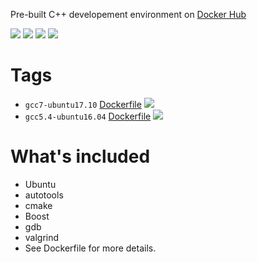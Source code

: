 Pre-built C++ developement environment on [Docker Hub](https://hub.docker.com/r/wqael/cpp-env/)

![](https://img.shields.io/docker/automated/wqael/cpp-env.svg)
![](https://img.shields.io/docker/build/wqael/cpp-env.svg)
![](https://img.shields.io/docker/pulls/wqael/cpp-env.svg)
![](https://img.shields.io/docker/stars/wqael/cpp-env.svg)


# Tags

* `gcc7-ubuntu17.10` [Dockerfile](https://github.com/rlan/cpp-env/blob/gcc7-ubuntu17.10/Dockerfile) [![](https://images.microbadger.com/badges/image/wqael/cpp-env:gcc7-ubuntu17.10.svg)](https://microbadger.com/images/wqael/cpp-env:gcc7-ubuntu17.10)
* `gcc5.4-ubuntu16.04` [Dockerfile](https://github.com/rlan/cpp-env/blob/gcc5.4-ubuntu16.04/Dockerfile) [![](https://images.microbadger.com/badges/image/wqael/cpp-env:gcc5.4-ubuntu16.04.svg)](https://microbadger.com/images/wqael/cpp-env:gcc5.4-ubuntu16.04)

# What's included

* Ubuntu
* autotools
* cmake
* Boost
* gdb
* valgrind
* See Dockerfile for more details.
